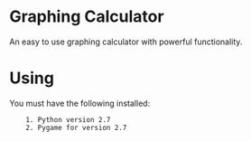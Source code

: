 # Graphing Calculator

An easy to use graphing calculator with powerful functionality.

# Using

You must have the following installed:
```
	1. Python version 2.7
	2. Pygame for version 2.7
```
